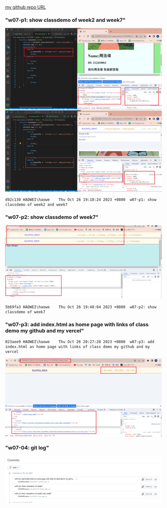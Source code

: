 [my github repo URL]('https://github.com/haowei212410061/1121-sweb-demo-212410061')

### "w07-p1: show classdemo of week2 and week7"
![](w07-p1-1.png)
![](w07-p1-2.png)

```
d92c130 HAOWEI\haowe    Thu Oct 26 19:18:24 2023 +0800  w07-p1: show classdemo of week2 and week7
```
### "w07-p2: show classdemo of week7"
![](w07-p2.png)

```
5b69fa3 HAOWEI\haowe    Thu Oct 26 19:48:04 2023 +0800  w07-p2: show classdemo of week7
```

### "w07-p3: add index.html as home page with links of class demo my github and my vercel"

```
023aee9 HAOWEI\haowe    Thu Oct 26 20:27:28 2023 +0800  w07-p3: add index.html as home page with links of class demo my github and my vercel
```
![](w07-p3.png)


### "w07-04: git log"
![](w07-p4.png)

